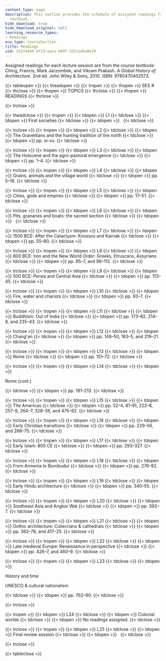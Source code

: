 ```yaml
---
content_type: page
description: This section provides the schedule of assigned readings from the course
  textbook.
hide_download: true
hide_download_original: null
learning_resource_types:
- Readings
ocw_type: CourseSection
title: Readings
uid: 2e1f4499-bf19-aaca-b09f-2d2ca45a8a70
---
```


Assigned readings for each lecture session are from the course textbook: Ching, Francis, Mark Jarzombek, and Vikram Prakash. _A Global History of Architecture_. 2nd ed. John Wiley & Sons, 2010. ISBN: 9780470402573.

{{< tableopen >}}
{{< theadopen >}}
{{< tropen >}}
{{< thopen >}}
SES #
{{< thclose >}}
{{< thopen >}}
TOPICS
{{< thclose >}}
{{< thopen >}}
READINGS
{{< thclose >}}

{{< trclose >}}

{{< theadclose >}}
{{< tropen >}}
{{< tdopen >}}
L1
{{< tdclose >}}
{{< tdopen >}}
First societies
{{< tdclose >}}
{{< tdopen >}}
 
{{< tdclose >}}

{{< trclose >}}
{{< tropen >}}
{{< tdopen >}}
L2
{{< tdclose >}}
{{< tdopen >}}
The Gravettians and the hunting tradition of the north
{{< tdclose >}}
{{< tdopen >}}
pp. xi–xv.
{{< tdclose >}}

{{< trclose >}}
{{< tropen >}}
{{< tdopen >}}
L3
{{< tdclose >}}
{{< tdopen >}}
The Holocene and the agro-pastoral emergence
{{< tdclose >}}
{{< tdopen >}}
pp. 1–4.
{{< tdclose >}}

{{< trclose >}}
{{< tropen >}}
{{< tdopen >}}
L4
{{< tdclose >}}
{{< tdopen >}}
Grains, animals and the village world
{{< tdclose >}}
{{< tdopen >}}
pp. 5–16.
{{< tdclose >}}

{{< trclose >}}
{{< tropen >}}
{{< tdopen >}}
L5
{{< tdclose >}}
{{< tdopen >}}
Cities, gods and empires
{{< tdclose >}}
{{< tdopen >}}
pp. 17–51.
{{< tdclose >}}

{{< trclose >}}
{{< tropen >}}
{{< tdopen >}}
L6
{{< tdclose >}}
{{< tdopen >}}
Pits, granaries and boats: the sacred section
{{< tdclose >}}
{{< tdopen >}}
 
{{< tdclose >}}

{{< trclose >}}
{{< tropen >}}
{{< tdopen >}}
L7
{{< tdclose >}}
{{< tdopen >}}
1500 BCE: After the Cataclysm: Knossos and Karnak
{{< tdclose >}}
{{< tdopen >}}
pp. 55–80.
{{< tdclose >}}

{{< trclose >}}
{{< tropen >}}
{{< tdopen >}}
L8
{{< tdclose >}}
{{< tdopen >}}
800 BCE: Iron and the New World Order: Greeks, Etruscans, Assyrians
{{< tdclose >}}
{{< tdopen >}}
pp. 85–7, and 98–112.
{{< tdclose >}}

{{< trclose >}}
{{< tropen >}}
{{< tdopen >}}
L9
{{< tdclose >}}
{{< tdopen >}}
500 BCE: Persia and Central Asia
{{< tdclose >}}
{{< tdopen >}}
pp. 113–45.
{{< tdclose >}}

{{< trclose >}}
{{< tropen >}}
{{< tdopen >}}
L10
{{< tdclose >}}
{{< tdopen >}}
Fire, water and chariots
{{< tdclose >}}
{{< tdopen >}}
pp. 93–7.
{{< tdclose >}}

{{< trclose >}}
{{< tropen >}}
{{< tdopen >}}
L11
{{< tdclose >}}
{{< tdopen >}}
Buddhism: Out of India
{{< tdclose >}}
{{< tdopen >}}
pp. 173–82, 214–8, and 235–43.
{{< tdclose >}}

{{< trclose >}}
{{< tropen >}}
{{< tdopen >}}
L12
{{< tdclose >}}
{{< tdopen >}}
Chang'an
{{< tdclose >}}
{{< tdopen >}}
pp. 148–50, 183–5, and 219–21.
{{< tdclose >}}

{{< trclose >}}
{{< tropen >}}
{{< tdopen >}}
L13
{{< tdclose >}}
{{< tdopen >}}
Rome
{{< tdclose >}}
{{< tdopen >}}
pp. 151–72.
{{< tdclose >}}

{{< trclose >}}
{{< tropen >}}
{{< tdopen >}}
L14
{{< tdclose >}}
{{< tdopen >}}


Rome (cont.)


{{< tdclose >}}
{{< tdopen >}}
pp. 191–213.
{{< tdclose >}}

{{< trclose >}}
{{< tropen >}}
{{< tdopen >}}
L15
{{< tdclose >}}
{{< tdopen >}}
The Americas
{{< tdclose >}}
{{< tdopen >}}
pp. 52–4, 81–91, 222–8, 257–9, 264–7, 328–39, and 475–82.
{{< tdclose >}}

{{< trclose >}}
{{< tropen >}}
{{< tdopen >}}
L16
{{< tdclose >}}
{{< tdopen >}}
Early Christian transitions
{{< tdclose >}}
{{< tdopen >}}
pp. 229–56, and 268–75.
{{< tdclose >}}

{{< trclose >}}
{{< tropen >}}
{{< tdopen >}}
L17
{{< tdclose >}}
{{< tdopen >}}
Early Islam: 800 CE
{{< tdclose >}}
{{< tdopen >}}
pp. 293–327.
{{< tdclose >}}

{{< trclose >}}
{{< tropen >}}
{{< tdopen >}}
L18
{{< tdclose >}}
{{< tdopen >}}
From Armenia to Borobudur
{{< tdclose >}}
{{< tdopen >}}
pp. 276–92.
{{< tdclose >}}

{{< trclose >}}
{{< tropen >}}
{{< tdopen >}}
L19
{{< tdclose >}}
{{< tdopen >}}
Early Hindu architecture
{{< tdclose >}}
{{< tdopen >}}
pp. 340–55.
{{< tdclose >}}

{{< trclose >}}
{{< tropen >}}
{{< tdopen >}}
L20
{{< tdclose >}}
{{< tdopen >}}
Southeast Asia and Angkor Wat
{{< tdclose >}}
{{< tdopen >}}
pp. 392–7.
{{< tdclose >}}

{{< trclose >}}
{{< tropen >}}
{{< tdopen >}}
L21
{{< tdclose >}}
{{< tdopen >}}
Gothic architecture: Cistercians & cathedrals
{{< tdclose >}}
{{< tdopen >}}
pp. 362–78, and 417–25.
{{< tdclose >}}

{{< trclose >}}
{{< tropen >}}
{{< tdopen >}}
L22
{{< tdclose >}}
{{< tdopen >}}
Late medieval Europe: Renaissance in perspective
{{< tdclose >}}
{{< tdopen >}}
pp. 426–7, and 460–9.
{{< tdclose >}}

{{< trclose >}}
{{< tropen >}}
{{< tdopen >}}
L23
{{< tdclose >}}
{{< tdopen >}}


History and time

UNESCO & cultural nationalism


{{< tdclose >}}
{{< tdopen >}}
pp. 762–90.
{{< tdclose >}}

{{< trclose >}}

{{< tropen >}}
{{< tdopen >}}
L24
{{< tdclose >}}
{{< tdopen >}}
Colonial worlds
{{< tdclose >}}
{{< tdopen >}}
No readings assigned.
{{< tdclose >}}

{{< trclose >}}
{{< tropen >}}
{{< tdopen >}}
L25
{{< tdclose >}}
{{< tdopen >}}
Final review session
{{< tdclose >}}
{{< tdopen >}}
 
{{< tdclose >}}

{{< trclose >}}

{{< tableclose >}}